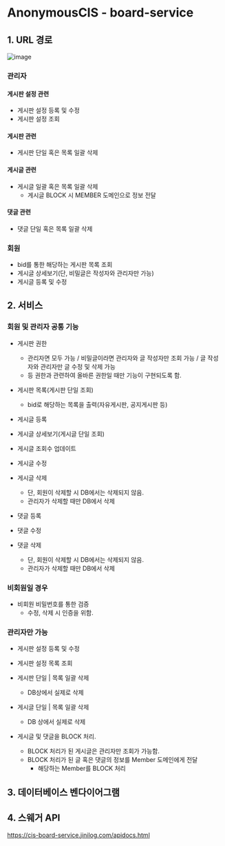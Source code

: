 # AnonymousCIS - board-service
## 1. URL 경로
![image](https://github.com/user-attachments/assets/6011af4f-6e07-4c74-8455-4debff5ef868)

### 관리자
#### 게시판 설정 관련
- 게시판 설정 등록 및 수정
- 게시판 설정 조회


#### 게시판 관련
- 게시판 단일 혹은 목록 일괄 삭제


#### 게시글 관련
- 게시글 일괄 혹은 목록 일괄 삭제
  - 게시글 BLOCK 시 MEMBER 도메인으로 정보 전달


#### 댓글 관련
- 댓글 단일 혹은 목록 일괄 삭제


### 회원
- bid를 통한 해당하는 게시판 목록 조회
- 게시글 상세보기(단, 비밀글은 작성자와 관리자만 가능)
- 게시글 등록 및 수정

## 2. 서비스
### 회원 및 관리자 공통 기능

- 게시판 권한
  - 관리자면 모두 가능 / 비밀글이라면 관리자와 글 작성자만 조회 가능 / 글 작성자와 관리자만 글 수정 및 삭제 가능
  - 등 권한과 관련하여 올바른 권한일 때만 기능이 구현되도록 함.



- 게시판 목록(게시판 단일 조회)
    - bid로 해당하는 목록을 출력(자유게시판, 공지게시판 등)


- 게시글 등록


- 게시글 상세보기(게시글 단일 조회)


- 게시글 조회수 업데이트


- 게시글 수정


- 게시글 삭제
  - 단, 회원이 삭제할 시 DB에서는 삭제되지 않음.
  - 관리자가 삭제할 때만 DB에서 삭제


- 댓글 등록


- 댓글 수정


- 댓글 삭제
  - 단, 회원이 삭제할 시 DB에서는 삭제되지 않음.
  - 관리자가 삭제할 때만 DB에서 삭제


### 비회원일 경우
- 비회원 비밀번호를 통한 검증
  - 수정, 삭제 시 인증을 위함.


### 관리자만 가능
- 게시판 설정 등록 및 수정


- 게시판 설정 목록 조회


- 게시판 단일 | 목록 일괄 삭제
  - DB상에서 실제로 삭제


- 게시글 단일 | 목록 일괄 삭제
  - DB 상에서 실제로 삭제


- 게시글 및 댓글을 BLOCK 처리.
  - BLOCK 처리가 된 게시글은 관리자만 조회가 가능함.
  - BLOCK 처리가 된 글 혹은 댓글의 정보를 Member 도메인에게 전달
    - 해당하는 Member를 BLOCK 처리


## 3. 데이터베이스 벤다이어그램



## 4. 스웨거 API
https://cis-board-service.jinilog.com/apidocs.html